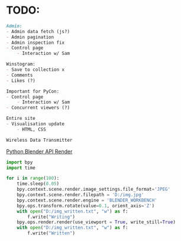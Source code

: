 # TODO:
```md
Admin:
- Admin data fetch (js?)
- Admin pagination
- Admin inspection fix
- Control page
    - Interaction w/ Sam

Winstogram:
- Save to collection x
- Comments
- Likes (?)

Important for PyCon:
- Control page
    - Interaction w/ Sam
- Concurrent viewers (?)

Entire site
- Visualisation update
    - HTML, CSS

Wireless Data Transmitter
```

[Python Blender API Render](https://stackoverflow.com/questions/14982836/rendering-and-saving-images-through-blender-python)


```py
import bpy
import time

for i in range(100):
    time.sleep(0.05)
    bpy.context.scene.render.image_settings.file_format='JPEG'
    bpy.context.scene.render.filepath = 'D:/img.jpg'
    bpy.context.scene.render.engine = 'BLENDER_WORKBENCH'
    bpy.ops.transform.rotate(value=0.1, orient_axis='Z')
    with open("D:/img_written.txt", "w") as f:
        f.write("Writing")
    bpy.ops.render.render(use_viewport = True, write_still=True)
    with open("D:/img_written.txt", "w") as f:
        f.write("Written")
```

<!-- e.g.

![Layout](https://tribe.so/wp-content/uploads/2021/06/social-media-site--1160x803.png)
![Layout](https://hasthemes.com/blog/wp-content/uploads/2022/01/Sociala-Social-Network-App-HTML-Template.png)
![Layout](https://cdn.dribbble.com/users/3082905/screenshots/17027157/social_media_app_-_nov_23__2021.png) -->
